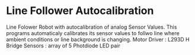 # Line Follower Autocalibration
   Line Folower Robot with autocalibration of analog Sensor Values.
   This programs automaticaly calibrates its sensor values to follwo line where ambient conditions or line background is changing.
   Motor Driver : L293D H Bridge
   Sensors : array of 5 Photdiode LED pair

